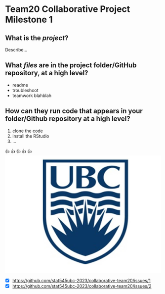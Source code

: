# Team20 Collaborative Project Milestone 1
## What is the *_project_*?
Describe...

## What *_files_* are in the project folder/GitHub repository, at a high level?
* readme
* troubleshoot
* teamwork blahblah

## How can they run code that appears in your folder/Github repository at a high level?
1. clone the code
2. install the RStudio
3. ...

:+1: :+1: :+1: :+1: :+1:
![UBC logo](/assets/UBC-logo.jpg)
- [x] https://github.com/stat545ubc-2023/collaborative-team20/issues/1
- [x] https://github.com/stat545ubc-2023/collaborative-team20/issues/2
